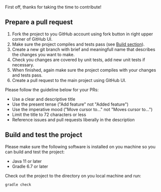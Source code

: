 First off, thanks for taking the time to contribute!

## Prepare a pull request

1. Fork the project to you GitHub account using fork button in right upper
corner of GitHub UI.
1. Make sure the project compiles and tests pass (see [Build section](#build-and-test-the-project)).
1. Create a new git branch with brief and meaningfull name that describes the changes
you want to make.
1. Check you changes are covered by unit tests, add new unit tests if necessary.
1. When finished, again make sure the project compiles with your changes and tests pass.
1. Create a pull request to the main project using GitHub UI.

Please follow the guideline below for your PRs:

- Use a clear and descriptive title
- Use the present tense ("Add feature" not "Added feature")
- Use the imperative mood ("Move cursor to..." not "Moves cursor to...")
- Limit the title to 72 characters or less
- Reference issues and pull requests liberally in the description


## Build and test the project

Please make sure the following software is installed on you machine
so you can build and test the project:

- Java 11 or later
- Gradle 6.7 or later

Check out the project to the directory on you local machine and run:

```sh
gradle check
```
